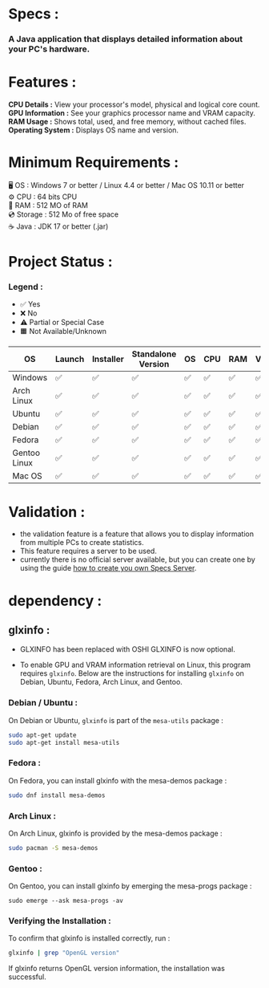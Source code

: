 # Specs :

### A Java application that displays detailed information about your PC's hardware.

# Features :

**CPU Details :** View your processor's model, physical and logical core count.  
**GPU Information :** See your graphics processor name and VRAM capacity.  
**RAM Usage :** Shows total, used, and free memory, without cached files.  
**Operating System :** Displays OS name and version.

# Minimum Requirements :

🖥️ OS : Windows 7 or better / Linux 4.4 or better / Mac OS 10.11 or better  
⚙️ CPU : 64 bits CPU  
💾 RAM : 512 MO of RAM  
💿 Storage : 512 Mo of free space  
☕ Java : JDK 17 or better (.jar)  

# Project Status :

### Legend :
- ✅ Yes
- ❌ No
- ⚠️ Partial or Special Case
- 🟧 Not Available/Unknown

| OS           | Launch    | Installer | Standalone Version   | OS | CPU  | RAM  | VRAM  |
|--------------|-----------|-----------|----------------------|----|------|------|-------|
| Windows      | ✅        | ✅        | ✅                  | ✅ | ✅  | ✅   | ✅    |
| Arch Linux   | ✅        | ✅        | ✅                  | ✅ | ✅  | ✅   | ✅    |
| Ubuntu       | ✅        | ✅        | ✅                  | ✅ | ✅  | ✅   | ✅    |
| Debian       | ✅        | ✅        | ✅                  | ✅ | ✅  | ✅   | ✅    |
| Fedora       | ✅        | ✅        | ✅                  | ✅ | ✅  | ✅   | ✅    |
| Gentoo Linux | ✅        | ✅        | ✅                  | ✅ | ✅  | ✅   | ✅    |
| Mac OS       | ✅        | ✅        | ✅                  | ✅ | ✅  | ✅   | ✅    |

# Validation :

- the validation feature is a feature that allows you to display information from multiple PCs to create statistics.
- This feature requires a server to be used.  
- currently there is no official server available, but you can create one by using the guide [how to create you own Specs Server](https://github.com/enzo-quirici/Specs-Server/).

# dependency :

## glxinfo :  

- GLXINFO has been replaced with OSHI GLXINFO is now optional.  

- To enable GPU and VRAM information retrieval on Linux, this program requires `glxinfo`. Below are the instructions for installing `glxinfo` on Debian, Ubuntu, Fedora, Arch Linux, and Gentoo.  

### Debian / Ubuntu :
On Debian or Ubuntu, `glxinfo` is part of the `mesa-utils` package :
```bash
sudo apt-get update
sudo apt-get install mesa-utils
```
### Fedora :
On Fedora, you can install glxinfo with the mesa-demos package :
```bash
sudo dnf install mesa-demos
```
### Arch Linux :
On Arch Linux, glxinfo is provided by the mesa-demos package :
```bash
sudo pacman -S mesa-demos
```
### Gentoo :
On Gentoo, you can install glxinfo by emerging the mesa-progs package :
```
sudo emerge --ask mesa-progs -av
```
### Verifying the Installation :
To confirm that glxinfo is installed correctly, run :
```bash
glxinfo | grep "OpenGL version"
```
If glxinfo returns OpenGL version information, the installation was successful.

